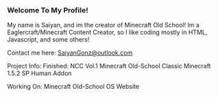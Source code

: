 ### Welcome To My Profile!

My name is Saiyan, and im the creator of Minecraft Old School! Im a Eaglercraft/Minecraft Content Creator, so I like coding mostly in HTML, Javascript, and some others!

Contact me here: SaiyanGonz@outlook.com

Project Info:
Finished:
NCC Vol.1
Minecraft Old-School Classic
Minecraft 1.5.2 SP
Human Addon

Working On:
Minecraft Old-School
OS Website
